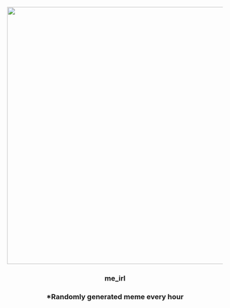 <p align="center">
        <img src="https://i.redd.it/17lgimfqbqc91.png" width="600" height="600">
        </p>
        <h3 align="center">me_irl</h3>
        <h3 align="center">*Randomly generated meme every hour</h3>
    